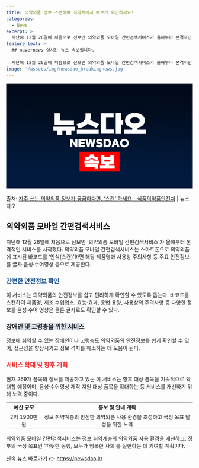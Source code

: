 ```yaml
---
title: 의약외품 정보 스캔하여 식약처에서 빠르게 확인하세요!
categories:
  - News
excerpt: >
  지난해 12월 26일에 처음으로 선보인 의약외품 모바일 간편검색서비스가 올해부터 본격적인 서비스를 시작했다.…
feature_text: >
  ## navernews 실시간 뉴스 속보입니다.

  지난해 12월 26일에 처음으로 선보인 의약외품 모바일 간편검색서비스가 올해부터 본격적인 서비스를 시작했다.…
image: '/assets/img/newsdao_breakingnews.jpg'
---
```


![뉴스다오 속보](/assets/img/newsdao_breakingnews.jpg)

<p>출처: <a href="https://newsdao.kr/3166" rel="dofollow">자주 쓰는 의약외품 정보가 궁금하다면, ‘스캔’ 하세요 - 식품의약품안전처</a> | 뉴스다오</p>

<h2 data-ke-size="size26">의약외품 모바일 간편검색서비스</h2>
<p data-ke-size="size16">지난해 12월 26일에 처음으로 선보인 ‘의약외품 모바일 간편검색서비스’가 올해부터 본격적인 서비스를 시작했다. 의약외품 모바일 간편검색서비스는 스마트폰으로 의약외품에 표시된 바코드를 ‘인식(스캔)’하면 해당 제품명과 사용상 주의사항 등 주요 안전정보를 글자·음성·수어영상 등으로 제공한다.</p>

<h3><b><span style="color: #1a5490;">간편한 안전정보 확인</span></b></h3>
<p data-ke-size="size16">이 서비스는 의약외품의 안전정보를 쉽고 편리하게 확인할 수 있도록 돕는다. 바코드를 스캔하여 제품명, 제조·수입업소, 효능·효과, 용법·용량, 사용상의 주의사항 등 다양한 정보를 음성·수어 영상은 물론 글자로도 확인할 수 있다.</p>

<h3><b><span style="background-color: #21538527;">장애인 및 고령층을 위한 서비스</span></b></h3>
<p data-ke-size="size16">정보에 취약할 수 있는 장애인이나 고령층도 의약외품의 안전정보를 쉽게 확인할 수 있어, 접근성을 향상시키고 정보 격차를 해소하는 데 도움이 된다.</p>

<h3><b><span style="color: #ee2323;">서비스 확대 및 향후 계획</span></b></h3>
<p data-ke-size="size16">현재 269개 품목의 정보를 제공하고 있는 이 서비스는 향후 대상 품목을 지속적으로 확대할 예정이며, 음성·수어영상 제작 지원 대상 품목을 확대하는 등 서비스를 개선하기 위해 노력 중이다.</p>

<table>
	<tbody>
		<tr>
			<td style="text-align: center; height: 17px;"><b>예산 규모</b></td>
			<td style="text-align: center; height: 17px;"><b>홍보 및 안내 계획</b></td>
		</tr>
		<tr>
			<td style="text-align: center; height: 17px;">2억 1900만 원</td>
			<td style="text-align: center; height: 17px;">정보 취약계층의 안전한 의약외품 사용 환경을 조성하고 국정 목표 달성을 위한 노력</td>
		</tr>
	</tbody>
</table>

<p data-ke-size="size16">의약외품 모바일 간편검색서비스는 정보 취약계층의 의약외품 사용 환경을 개선하고, 정부의 국정 목표인 ‘따뜻한 동행, 모두가 행복한 사회’를 실현하는 데 기여할 계획이다.</p>

<p data-ke-size="size16"></p> 

신속 뉴스 바로가기 👉 <a href="https://newsdao.kr" rel="dofollow">https://newsdao.kr</a>


